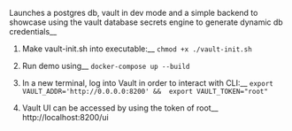 Launches a postgres db, vault in dev mode and a simple backend to showcase using the vault database secrets engine to generate dynamic db credentials\_\_

1. Make vault-init.sh into executable:\_\_
   `chmod +x ./vault-init.sh`

2. Run demo using\_\_
   `docker-compose up --build`

3. In a new terminal, log into Vault in order to interact with CLI:\_\_
   `export VAULT_ADDR='http://0.0.0.0:8200' && 
export VAULT_TOKEN="root"`

4. Vault UI can be accessed by using the token of root\_\_
   http://localhost:8200/ui
